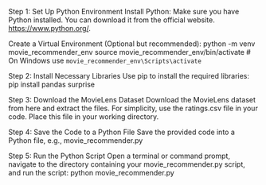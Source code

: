 Step 1: Set Up Python Environment
Install Python: Make sure you have Python installed. You can download it from the official website.  https://www.python.org/.

Create a Virtual Environment (Optional but recommended):
python -m venv movie_recommender_env
source movie_recommender_env/bin/activate  # On Windows use `movie_recommender_env\Scripts\activate`

Step 2: Install Necessary Libraries
Use pip to install the required libraries:
pip install pandas surprise

Step 3: Download the MovieLens Dataset
Download the MovieLens dataset from here and extract the files. For simplicity, use the ratings.csv file in your code. Place this file in your working directory.

Step 4: Save the Code to a Python File
Save the provided code into a Python file, e.g., movie_recommender.py

Step 5: Run the Python Script
Open a terminal or command prompt, navigate to the directory containing your movie_recommender.py script, and run the script:
python movie_recommender.py

